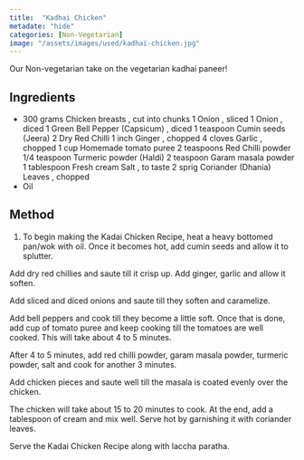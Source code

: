 ```yaml
---
title:  "Kadhai Chicken"
metadate: "hide"
categories: [Non-Vegetarian]
image: "/assets/images/used/kadhai-chicken.jpg"
---
```


Our Non-vegetarian take on the vegetarian kadhai paneer! 

## Ingredients

- 300 grams Chicken breasts , cut into chunks
1 Onion , sliced
1 Onion , diced
1 Green Bell Pepper (Capsicum) , diced
1 teaspoon Cumin seeds (Jeera)
2 Dry Red Chilli
1 inch Ginger , chopped
4 cloves Garlic , chopped
1 cup Homemade tomato puree
2 teaspoons Red Chilli powder
1/4 teaspoon Turmeric powder (Haldi)
2 teaspoon Garam masala powder
1 tablespoon Fresh cream
Salt , to taste
2 sprig Coriander (Dhania) Leaves , chopped
- Oil

## Method

1. To begin making the Kadai Chicken Recipe, heat a heavy bottomed pan/wok with oil. Once it becomes hot, add cumin seeds and allow it to splutter.

Add dry red chillies and saute till it crisp up. Add ginger, garlic and allow it soften.

Add sliced and diced onions and saute till they soften and caramelize.

Add bell peppers and cook till they become a little soft. Once that is done, add cup of tomato puree and keep cooking till the tomatoes are well cooked. This will take about 4 to 5 minutes.

After 4 to 5 minutes, add red chilli powder, garam masala powder, turmeric powder, salt and cook for another 3 minutes.

Add chicken pieces and saute well till the masala is coated evenly over the chicken.

The chicken will take about 15 to 20 minutes to cook. At the end, add a tablespoon of cream and mix well. Serve hot by garnishing it with coriander leaves.

Serve the Kadai Chicken Recipe along with laccha paratha. 

